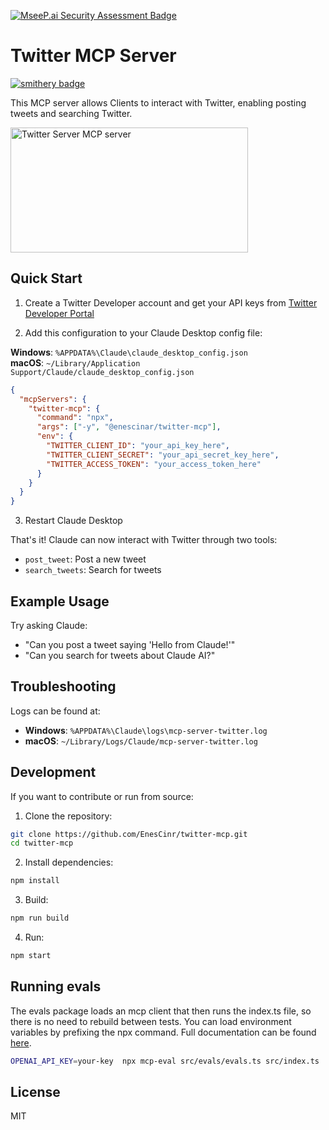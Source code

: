 [![MseeP.ai Security Assessment Badge](https://mseep.net/pr/enescinr-twitter-mcp-badge.png)](https://mseep.ai/app/enescinr-twitter-mcp)

# Twitter MCP Server

[![smithery badge](https://smithery.ai/badge/@enescinar/twitter-mcp)](https://smithery.ai/server/@enescinar/twitter-mcp)

This MCP server allows Clients to interact with Twitter, enabling posting tweets and searching Twitter.

<a href="https://glama.ai/mcp/servers/dhsudtc7cd">
  <img width="380" height="200" src="https://glama.ai/mcp/servers/dhsudtc7cd/badge" alt="Twitter Server MCP server" />
</a>

## Quick Start

1. Create a Twitter Developer account and get your API keys from [Twitter Developer Portal](https://developer.twitter.com/en/portal/dashboard)

2. Add this configuration to your Claude Desktop config file:

**Windows**: `%APPDATA%\Claude\claude_desktop_config.json`  
**macOS**: `~/Library/Application Support/Claude/claude_desktop_config.json`

```json
{
  "mcpServers": {
    "twitter-mcp": {
      "command": "npx",
      "args": ["-y", "@enescinar/twitter-mcp"],
      "env": {
        "TWITTER_CLIENT_ID": "your_api_key_here",
        "TWITTER_CLIENT_SECRET": "your_api_secret_key_here",
        "TWITTER_ACCESS_TOKEN": "your_access_token_here"
      }
    }
  }
}
```

3. Restart Claude Desktop

That's it! Claude can now interact with Twitter through two tools:

- `post_tweet`: Post a new tweet
- `search_tweets`: Search for tweets

## Example Usage

Try asking Claude:
- "Can you post a tweet saying 'Hello from Claude!'"
- "Can you search for tweets about Claude AI?"

## Troubleshooting

Logs can be found at:
- **Windows**: `%APPDATA%\Claude\logs\mcp-server-twitter.log`
- **macOS**: `~/Library/Logs/Claude/mcp-server-twitter.log`


## Development

If you want to contribute or run from source:

1. Clone the repository:
```bash
git clone https://github.com/EnesCinr/twitter-mcp.git
cd twitter-mcp
```

2. Install dependencies:
```bash
npm install
```

3. Build:
```bash
npm run build
```

4. Run:
```bash
npm start
```



## Running evals

The evals package loads an mcp client that then runs the index.ts file, so there is no need to rebuild between tests. You can load environment variables by prefixing the npx command. Full documentation can be found [here](https://www.mcpevals.io/docs).

```bash
OPENAI_API_KEY=your-key  npx mcp-eval src/evals/evals.ts src/index.ts
```
## License

MIT
